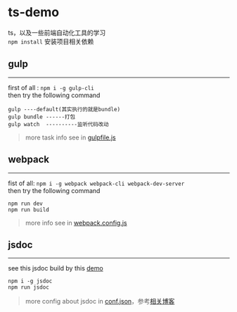 # ts-demo
ts，以及一些前端自动化工具的学习  
`npm install` 安装项目相关依赖
## gulp
---
first of all : `npm i -g gulp-cli`  
then try the following command 
```
gulp ----default(其实执行的就是bundle)
gulp bundle ------打包
gulp watch  ----------监听代码改动
```
> more task info see in [gulpfile.js](./gulpfile.js "点击查看更多gulp任务") 

## webpack
---
fist of all: `npm i -g webpack webpack-cli webpack-dev-server`  
then try the following command
```
npm run dev 
npm run build
```
>more info see in [webpack.config.js](./webpack.config.js "点击查看更多webpack配置信息")
## jsdoc
---
see this jsdoc build by this [demo](https://fziqian.github.io/ts-demo/)
```
npm i -g jsdoc
npm run jsdoc
```
>more config about jsdoc in [conf.json](./conf.json "点击查看关于jsdoc的配置")，参考[相关博客](https://blog.csdn.net/liu602182699/article/details/48393439)
